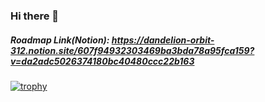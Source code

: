 ### Hi there 👋

##### Roadmap Link(Notion): https://dandelion-orbit-312.notion.site/607f94932303469ba3bda78a95fca159?v=da2adc5026374180bc40480ccc22b163

[![trophy](https://github-profile-trophy.vercel.app/?username=Baskin-Lazpberry&theme=chalk&row=2&column=4)](https://github.com/ryo-ma/github-profile-trophy)

<!--
**Baskin-Lazpberry/Baskin-Lazpberry** is a ✨ _special_ ✨ repository because its `README.md` (this file) appears on your GitHub profile.

Here are some ideas to get you started:

- 🔭 I’m currently working on ...
- 🌱 I’m currently learning ...
- 👯 I’m looking to collaborate on ...
- 🤔 I’m looking for help with ...
- 💬 Ask me about ...
- 📫 How to reach me: ...
- 😄 Pronouns: ...
- ⚡ Fun fact: ...
-->
